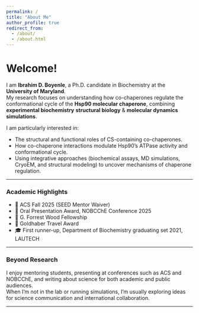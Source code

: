 ```yaml
---
permalink: /
title: "About Me"
author_profile: true
redirect_from: 
  - /about/
  - /about.html
---
```


Welcome!
========

I am **Ibrahim D. Boyenle**, a Ph.D. candidate in Biochemistry at the **University of Maryland**.  
My research focuses on understanding how co-chaperones regulate the conformational cycle of the **Hsp90 molecular chaperone**, combining **experimental biochemistry** **structural biology** & **molecular dynamics simulations**.

I am particularly interested in:
- The structural and functional roles of CS-containing co-chaperones.  
- How co-chaperone interactions modulate Hsp90’s ATPase activity and conformational cycle.  
- Using integrative approaches (biochemical assays, MD simulations, CryoEM, and structural modeling) to uncover mechanisms of chaperone regulation.

---

### Academic Highlights 
- 🏅 ACS Fall 2025 (SEED Mentor Waiver)
- 🏅 Oral Presentation Award, NOBCChE Conference 2025  
- 🏅 G. Forrest Wood Fellowship  
- 🏅 Goldhaber Travel Award
- 🎓 First runner-up, Department of Biochemistry graduating set 2021, LAUTECH

---

### Beyond Research
I enjoy mentoring students, presenting at conferences such as ACS and NOBCChE, and writing about science for both academic and public audiences.  
When I’m not in the lab or running simulations, I’m usually exploring ideas for science communication and international collaboration.

---
